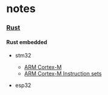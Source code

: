 # notes

### [Rust](https://github.com/a-givertzman/notes/tree/master/rust)
#### Rust embedded

  - stm32
    * [ARM Cortex-M]
    * [ARM Cortex-M Instruction sets]

  - esp32





[ARM Cortex-M]: https://en.wikipedia.org/wiki/ARM_Cortex-M
[ARM Cortex-M Instruction sets]: https://en.wikipedia.org/wiki/ARM_Cortex-M#Instruction_sets
